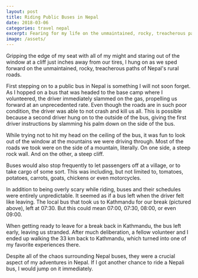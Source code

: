 ```yaml
---
layout: post
title: Riding Public Buses in Nepal
date: 2018-03-06
categories: travel nepal
excerpt: Fearing for my life on the unmaintained, rocky, treacherous paths of Nepal's rural roads.
image: /assets/
---
```


Gripping the edge of my seat with all of my might and staring out of the window at a cliff just inches away from our tires, I hung on as we sped forward on the unmaintained, rocky, treacherous paths of Nepal's rural roads.

First stepping on to a public bus in Nepal is something I will not soon forget. As I hopped on a bus that was headed to the base camp where I volunteered, the driver immediately slammed on the gas, propelling us forward at an unprecedented rate. Even though the roads are in such poor condition, the driver was able to not crash and kill us all. This is possible because a second driver hung on to the outside of the bus, giving the first driver instructions by slamming his palm down on the side of the bus.

While trying not to hit my head on the ceiling of the bus, it was fun to look out of the window at the mountains we were driving through. Most of the roads we took were on the side of a mountain, literally. On one side, a steep rock wall. And on the other, a steep cliff.

Buses would also stop frequently to let passengers off at a village, or to take cargo of some sort. This was including, but not limited to, tomatoes, potatoes, carrots, goats, chickens or even motorcycles.

In addition to being overly scary while riding, buses and their schedules were entirely unpredictable. It seemed as if a bus left when the driver felt like leaving. The local bus that took us to Kathmandu for our break (pictured above), left at 07:30. But this could mean 07:00, 07:30, 08:00, or even 09:00.

When getting ready to leave for a break back in Kathmandu, the bus left early, leaving us stranded. After much deliberation,  a fellow volunteer and I ended up walking the 33 km back to Kathmandu, which turned into one of my favorite experiences there.

Despite all of the chaos surrounding Nepal buses, they were a crucial aspect of my adventures in Nepal. If I got another chance to ride a Nepali bus, I would jump on it immediately.